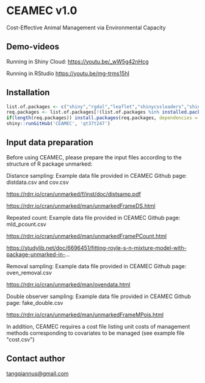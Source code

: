 # CEAMEC v1.0
Cost-Effective Animal Management via Environmental Capacity

## Demo-videos
Running in Shiny Cloud:
https://youtu.be/_wW5g42nHcg

Running in RStudio
https://youtu.be/mg-trms15hI

## Installation

```R
list.of.packages <- c("shiny","rgdal","leaflet","shinycssloaders","shinythemes","tibble","unmarked","DT","data.table","xlsx","rgenoud","htmltools","bsplus")
req.packages <- list.of.packages[!(list.of.packages %in% installed.packages()[,"Package"])]
if(length(req.packages)) install.packages(req.packages, dependencies = TRUE)
shiny::runGitHub('CEAMEC', 'qt37t247')
```

## Input data preparation

Before using CEAMEC, please prepare the input files according to the structure of R package unmarked:


Distance sampling:
Example data file provided in CEAMEC Github page: distdata.csv and cov.csv

https://rdrr.io/cran/unmarked/f/inst/doc/distsamp.pdf

https://rdrr.io/cran/unmarked/man/unmarkedFrameDS.html


Repeated count:
Example data file provided in CEAMEC Github page: mld_pcount.csv

https://rdrr.io/cran/unmarked/man/unmarkedFramePCount.html

https://studylib.net/doc/6696451/fitting-royle-s-n-mixture-model-with-package-unmarked-in-...


Removal sampling:
Example data file provided in CEAMEC Github page: oven_removal.csv

https://rdrr.io/cran/unmarked/man/ovendata.html


Double observer sampling:
Example data file provided in CEAMEC Github page: fake_double.csv

https://rdrr.io/cran/unmarked/man/unmarkedFrameMPois.html


In addition, CEAMEC requires a cost file listing unit costs of management methods corresponding to covariates to be managed (see example file "cost.csv")  

## Contact author

tangqiannus@gmail.com
